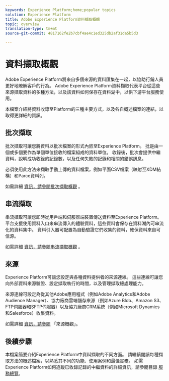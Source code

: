 ```yaml
---
keywords: Experience Platform;home;popular topics
solution: Experience Platform
title: Adobe Experience Platform資料擷取概觀
topic: overview
translation-type: tm+mt
source-git-commit: 4817162fe2b7cbf4ae4c1ed325db2af31da5b5d3

---
```



# 資料擷取概觀

Adobe Experience Platform將來自多個來源的資料匯集在一起，以協助行銷人員更好地瞭解客戶的行為。 Adobe Experience Platform資料擷取代表平台從這些來源擷取資料的多種方法，以及該資料如何保存在資料湖中，以供下游平台服務使用。

本檔案介紹將資料收錄至Platform的三種主要方式，以及各自概述檔案的連結，以取得更詳細的資訊。

## 批次擷取

批次擷取可讓您將資料以批次檔案的形式內嵌至Experience Platform。 批是由一個或多個要作為單個單位接收的檔案組成的資料單位。 收錄後，批次會提供中繼資料，說明成功收錄的記錄數，以及任何失敗的記錄和相關的錯誤訊息。

必須使用此方法來擷取手動上傳的資料檔案，例如平面CSV檔案（映射至XDM結構）和Parce資料列。

如需詳細 [資訊，請參閱批次擷取概觀](./batch-ingestion/overview.md) 。

## 串流擷取

串流擷取可讓您即時從用戶端和伺服器端裝置傳送資料至Experience Platform。 平台支援使用資料入口來串流傳入的體驗資料，這些資料會保存在資料湖內可串流化的資料集中。 資料引入器可配置為自動驗證它們收集的資料，確保資料來自可信源。

如需詳細 [資訊，請參閱串流擷取概觀](./streaming-ingestion/overview.md) 。

## 來源

Experience Platform可讓您設定與各種資料提供者的來源連線。 這些連線可讓您向外部資料來源驗證、設定擷取執行的時間，以及管理擷取總處理能力。

來源連線可設定為從其他Adobe應用程式（例如Adobe Analytics和Adobe Audience Manager）、協力廠商雲端儲存來源（例如Azure Blob、Amazon S3、FTP伺服器和SFTP伺服器）以及協力廠商CRM系統（例如Microsoft Dynamics和Salesforce）收集資料。

如需詳細 [資訊，請參閱](../source-connectors/home.md) 「來源概觀」。

## 後續步驟

本檔案簡要介紹Experience Platform中資料擷取的不同方面。 請繼續閱讀每種擷取方法的概述檔案，以熟悉其不同的功能、使用案例和最佳實務。 如需Experience Platform如何追蹤已收錄記錄的中繼資料的詳細資訊，請參閱目錄 [服務總覽](../catalog/home.md)。